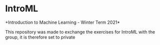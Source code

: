 # IntroML

+Introduction to Machine Learning - Winter Term 2021*

This repository was made to exchange the exercises for IntroML with the group, it is therefore set to private